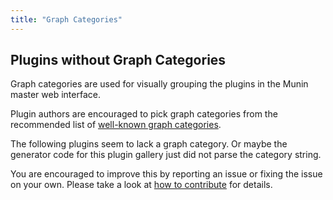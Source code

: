 ```yaml
---
title: "Graph Categories"
---
```


## Plugins without Graph Categories

Graph categories are used for visually grouping the plugins in the Munin master web interface.

Plugin authors are encouraged to pick graph categories from the recommended list of
[well-known graph categories](http://guide.munin-monitoring.org/en/latest/reference/graph-category.html#well-known-categories).

The following plugins seem to lack a graph category.
Or maybe the generator code for this plugin gallery just did not parse the category string.

You are encouraged to improve this by reporting an issue or fixing the issue on your own.
Please take a look at [how to contribute](/contribute/) for details.
